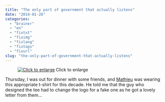 ```yaml
---
title: "The only part of government that actually listens"
date: "2014-01-26"
categories: 
  - "brainer"
  - "en"
  - "fixtxt"
  - "fiximg"
  - "fixlang"
  - "fixtags"
  - "fixurl"
slug: "the-only-part-of-government-that-actually-listens"
---
```


<figure>

[](http://fred.dev/content/uploads/2014/01/nsa.jpg)

<figcaption>

[![Click to enlarge](images/nsa.jpg)](http://fred.dev/content/uploads/2014/01/nsa.jpg) Click to enlarge

</figcaption>

</figure>

Thursday, I was out for dinner with some friends, and [Mathieu](https://twitter.com/mlhamel "Mathieu Leduc-Hamel Twitter account") was wearing this appropriate t-shirt for this decade. He told me that the guy who designed the tee had to change the logo for a fake one as he got a lovely letter from them...
